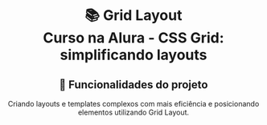 <h1 align="center">
📚 Grid Layout<br/>
Curso na Alura - CSS Grid: simplificando layouts
</h1>

<div align="center">

## 🔨 Funcionalidades do projeto

Criando layouts e templates complexos com mais eficiência e posicionando elementos utilizando Grid Layout.

</div>
